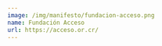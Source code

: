 ```yaml
---
image: /img/manifesto/fundacion-acceso.png
name: Fundación Acceso
url: https://acceso.or.cr/
---
```


